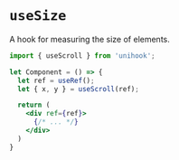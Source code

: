 # `useSize`

A hook for measuring the size of elements.

```jsx
import { useScroll } from 'unihook';

let Component = () => {
  let ref = useRef();
  let { x, y } = useScroll(ref);

  return (
    <div ref={ref}>
      {/* ... */}
    </div>
  )
}
```
